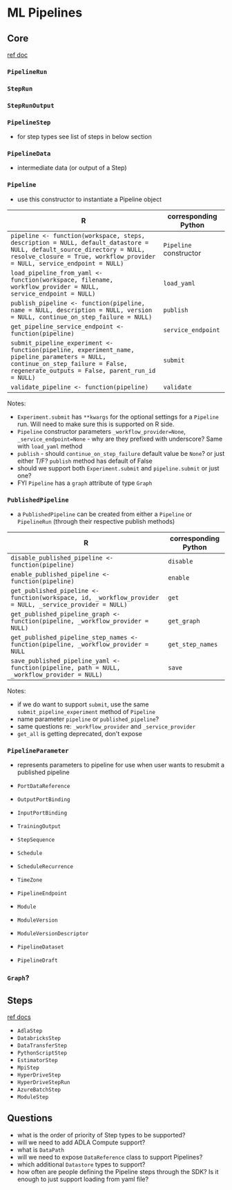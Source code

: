 # ML Pipelines

## Core

[ref doc](https://docs.microsoft.com/en-us/python/api/azureml-pipeline-core/azureml.pipeline.core?view=azure-ml-py)
### `PipelineRun`
### `StepRun`
### `StepRunOutput`
### `PipelineStep`
  * for step types see list of steps in below section
### `PipelineData`
  * intermediate data (or output of a Step)

### `Pipeline`
  * use this constructor to instantiate a Pipeline object

R   | corresponding Python
--- | --------------------
`pipeline <- function(workspace, steps, description = NULL, default_datastore = NULL, default_source_directory = NULL, resolve_closure = True, workflow_provider = NULL, service_endpoint = NULL)` | `Pipeline` constructor
`load_pipeline_from_yaml <- function(workspace, filename, workflow_provider = NULL, service_endpoint = NULL)` | `load_yaml`
`publish_pipeline <- function(pipeline, name = NULL, description = NULL, version = NULL, continue_on_step_failure = NULL)` | `publish`
`get_pipeline_service_endpoint <- function(pipeline)` | `service_endpoint`
`submit_pipeline_experiment <- function(pipeline, experiment_name, pipeline_parameters = NULL, continue_on_step_failure = False, regenerate_outputs = False, parent_run_id = NULL)` | `submit`
`validate_pipeline <- function(pipeline)` | `validate`

Notes:

* `Experiment.submit` has `**kwargs` for the optional settings for a `Pipeline` run. Will need to make sure this is supported on R side.
* `Pipeline` constructor parameters `_workflow_provider=None`, `_service_endpoint=None` - why are they prefixed with underscore? Same with `load_yaml` method
* `publish` - should `continue_on_step_failure` default value be `None`? or just either T/F? `publish` method has default of False
* should we support both `Experiment.submit` and `pipeline.submit` or just one?
* FYI `Pipeline` has a `graph` attribute of type `Graph`

### `PublishedPipeline`
* a `PublishedPipeline` can be created from either a `Pipeline` or `PipelineRun` (through their respective publish methods)

R   | corresponding Python
--- | --------------------
`disable_published_pipeline <- function(pipeline)` | `disable`
`enable_published_pipeline <- function(pipeline)` | `enable`
`get_published_pipeline <- function(workspace, id, _workflow_provider = NULL, _service_provider = NULL)` | `get`
`get_published_pipeline_graph <- function(pipeline, _workflow_provider = NULL)` | `get_graph`
`get_published_pipeline_step_names <- function(pipeline, _workflow_provider = NULL` | `get_step_names`
`save_published_pipeline_yaml <- function(pipeline, path = NULL, _workflow_provider = NULL)` | `save`

Notes:

* if we do want to support `submit`, use the same `submit_pipeline_experiment` method of `Pipeline`
* name parameter `pipeline` or `published_pipeline`?
* same questions re: `_workflow_provider` and `_service_provider`
* `get_all` is getting deprecated, don't expose

### `PipelineParameter`
  * represents parameters to pipeline for use when user wants to resubmit a published pipeline

* `PortDataReference`
* `OutputPortBinding`
* `InputPortBinding`
* `TrainingOutput`
* `StepSequence`
* `Schedule`
* `ScheduleRecurrence`
* `TimeZone`
* `PipelineEndpoint`
* `Module`
* `ModuleVersion`
* `ModuleVersionDescriptor`
* `PipelineDataset`
* `PipelineDraft`

### `Graph`?


## Steps

[ref docs](https://docs.microsoft.com/en-us/python/api/azureml-pipeline-steps/azureml.pipeline.steps?view=azure-ml-py)
* `AdlaStep`
* `DatabricksStep`
* `DataTransferStep`
* `PythonScriptStep`
* `EstimatorStep`
* `MpiStep`
* `HyperDriveStep`
* `HyperDriveStepRun`
* `AzureBatchStep`
* `ModuleStep`

## Questions
* what is the order of priority of Step types to be supported?
* will we need to add ADLA Compute support?
* what is `DataPath`
* will we need to expose `DataReference` class to support Pipelines?
* which additional `Datastore` types to support?
* how often are people defining the Pipeline steps through the SDK? Is it enough to just support loading from yaml file?
